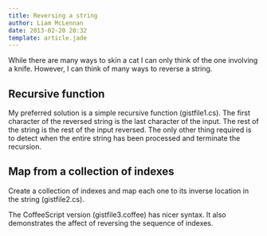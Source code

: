 ```yaml
---
title: Reversing a string
author: Liam McLennan
date: 2013-02-20 20:32
template: article.jade
---
```


While there are many ways to skin a cat I can only think of the one involving a knife. However, I can think of many ways to reverse a string. 

Recursive function
------------------

My preferred solution is a simple recursive function (gistfile1.cs). The first character of the reversed string is the last character of the input. The rest of the string is the rest of the input reversed. The only other thing required is to detect when the entire string has been processed and terminate the recursion.

Map from a collection of indexes
--------------------------------

Create a collection of indexes and map each one to its inverse location in the string (gistfile2.cs).

The CoffeeScript version (gistfile3.coffee) has nicer syntax. It also demonstrates the affect of reversing the sequence of indexes.

<p>&nbsp;</p>

<script src="https://gist.github.com/liammclennan/4994673.js"></script>